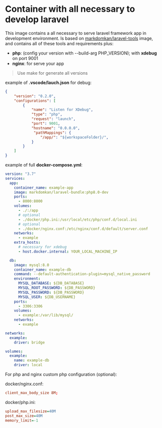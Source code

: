 # Container with all necessary to develop laravel

This image contains a all necessary to serve laravel framework app in development environment. Is based on [markdomkan/laravel-tools](https://hub.docker.com/r/markdomkan/laravel-tools) image, and contains all of these tools and requirements plus:

- **php**: (config your version with --build-arg PHP_VERSION); with **xdebug** on port 9001
- **nginx**: for serve your app

> Use make for generate all versions

example of **.vscode/lauch.json** for debug:
```json
{
    "version": "0.2.0",
    "configurations": [
        {
            "name": "Listen for XDebug",
            "type": "php",
            "request": "launch",
            "port": 9001,
            "hostname": "0.0.0.0",
             "pathMappings": {
                "/app/": "${workspaceFolder}/",
            }
        }
    ]
}

```
example of full **docker-compose.yml**:
```yml
version: "3.7"
services:
  app:
    container_name: example-app
    image: markdomkan/laravel-bundle:php8.0-dev
    ports:
      - 8000:8000
    volumes:
      - ./:/app
      # optional
      - ./docker/php.ini:/usr/local/etc/php/conf.d/local.ini
      # optional
      - ./docker/nginx.conf:/etc/nginx/conf.d/default/server.conf
    networks:
      - example
    extra_hosts:
      # necessary for xdebug
      - host.docker.internal: YOUR_LOCAL_MACHINE_IP

  db:
    image: mysql:8.0
    container_name: example-db
    command: --default-authentication-plugin=mysql_native_password
    environment:
      MYSQL_DATABASE: ${DB_DATABASE}
      MYSQL_ROOT_PASSWORD: ${DB_PASSWORD}
      MYSQL_PASSWORD: ${DB_PASSWORD}
      MYSQL_USER: ${DB_USERNAME}
    ports:
      - 3306:3306
    volumes:
      - example:/var/lib/mysql/
    networks:
      - example

networks:
  example:
    driver: bridge

volumes:
  example:
    name: example-db
    driver: local

```

For php and nginx custom php configuration (optional):

docker/nginx.conf:

```conf
client_max_body_size 8M;
```

docker/php.ini:

```ini
upload_max_filesize=40M
post_max_size=40M
memory_limit=-1
```
